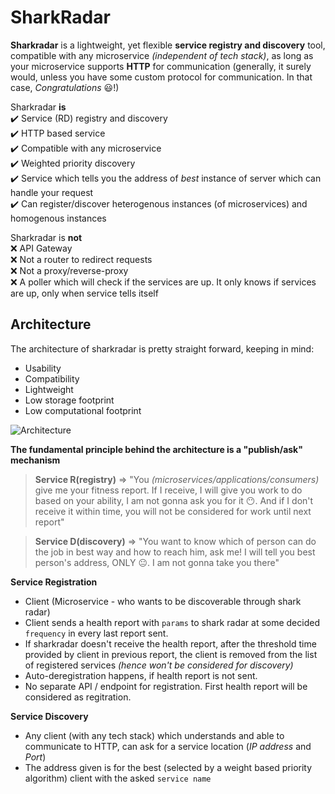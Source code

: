 # SharkRadar
**Sharkradar** is a lightweight, yet flexible **service registry and discovery** tool, compatible with any microservice *(independent of tech stack)*, as long as your microservice supports **HTTP** for communication (generally, it surely would, unless you have some custom protocol for communication. In that case, *Congratulations* :smiley:!)

Sharkradar **is** <br/>
:heavy_check_mark: Service (RD) registry and discovery <br/>
:heavy_check_mark: HTTP based service <br/>
:heavy_check_mark: Compatible with any microservice <br/>
:heavy_check_mark: Weighted priority discovery <br/>
:heavy_check_mark: Service which tells you the address of *best* instance of server which can handle your request <br/>
:heavy_check_mark: Can register/discover heterogenous instances (of microservices) and homogenous instances <br/>

Sharkradar is **not** <br/>
:x: API Gateway <br/>
:x: Not a router to redirect requests <br/>
:x: Not a proxy/reverse-proxy <br/>
:x: A poller which will check if the services are up. It only knows if services are up, only when service tells itself <br/>

## Architecture
The architecture of sharkradar is pretty straight forward, keeping in mind:

 - Usability
 - Compatibility
 - Lightweight
 - Low storage footprint
 - Low computational footprint
 
![Architecture](https://drive.google.com/uc?id=19wH9r_8AU4gkSgNn-n-iT8IL0mpNZodX)

**The fundamental principle behind the architecture is a "publish/ask" mechanism** 

> **Service R(registry)** => "You *(microservices/applications/consumers)* give me your fitness report. If I receive, I will give you work to do based on your ability, I am not gonna ask you for it :no_mouth:. And if I don't receive it within time, you will not be considered for work until next report"

> **Service D(discovery)** => "You want to know which of person can do the job in best way and how to reach him, ask me! I will tell you best person's address, ONLY :neutral_face:. I am not gonna take you there"

**Service Registration**
 - Client (Microservice - who wants to be discoverable through shark radar)
 - Client sends a health report with `params` to shark radar at some decided `frequency` in every last report sent. 
 - If sharkradar doesn't receive the health report, after the threshold time provided by client in previous report, the client is removed from the list of registered services *(hence won't be considered for discovery)*
 - Auto-deregistration happens, if health report is not sent.
 - No separate API / endpoint for registration. First health report will be considered as regitration.

**Service Discovery**

 - Any client (with any tech stack) which understands and able to communicate to HTTP, can ask for a service location (*IP address* and *Port*) 
 - The address given is for the best (selected by a weight based priority algorithm) client with the asked `service name`

